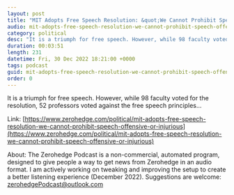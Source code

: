```yaml
---
layout: post
title: "MIT Adopts Free Speech Resolution: &quot;We Cannot Prohibit Speech As Offensive Or Injurious&quot;"
audio: mit-adopts-free-speech-resolution-we-cannot-prohibit-speech-offensive-or-injurious-9
category: political
desc: "It is a triumph for free speech. However, while 98 faculty voted for the resolution, 52 professors voted against the free speech principles..."
duration: 00:03:51
length: 231
datetime: Fri, 30 Dec 2022 18:21:00 +0000
tags: podcast
guid: mit-adopts-free-speech-resolution-we-cannot-prohibit-speech-offensive-or-injurious-0
order: 0
---
```

It is a triumph for free speech. However, while 98 faculty voted for the resolution, 52 professors voted against the free speech principles...

Link: [https://www.zerohedge.com/political/mit-adopts-free-speech-resolution-we-cannot-prohibit-speech-offensive-or-injurious](https://www.zerohedge.com/political/mit-adopts-free-speech-resolution-we-cannot-prohibit-speech-offensive-or-injurious)

About: The Zerohedge Podcast is a non-commercial, automated program, designed to give people a way to get news from Zerohedge in an audio format.  I am actively working on tweaking and improving the setup to create a better listening experience (December 2022).  Suggestions are welcome: [zerohedgePodcast@outlook.com](mailto:zerohedgePodcast@outlook.com)